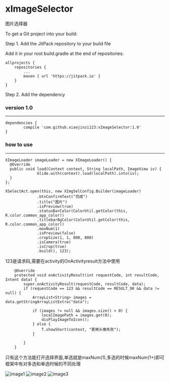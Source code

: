 # xImageSelector
图片选择器

To get a Git project into your build:

Step 1. Add the JitPack repository to your build file

Add it in your root build.gradle at the end of repositories:

	allprojects {
		repositories {
			...
			maven { url 'https://jitpack.io' }
		}
	}
Step 2. Add the dependency

### version 1.0
---
	dependencies {
	        compile 'com.github.xiaojinzi123:xImageSelector:1.0'
	}
### how to use
---
  
  ```
XImageLoader imageLoader = new XImageLoader() {
	@Override
	public void load(Context context, String localPath, ImageView iv) {
                Glide.with(context).load(localPath).into(iv);
	}
};

XSelectAct.open(this, new XImgSelConfig.Builder(imageLoader)
                .btnConfirmText("完成")
                .title("图片")
                .isPreview(true)
                .statusBarColor(ColorUtil.getColor(this, R.color.common_app_color))
                .titlebarBgColor(ColorUtil.getColor(this, R.color.common_app_color))
                .maxNum(1)
                .isPreview(false)
                .cropSize(1, 1, 800, 800)
                .isCamera(true)
                .isCrop(true)
                .build(), 123);
```
123是请求码,需要在activity的OnActivityresult方法中使用
```
    @Override
    protected void onActivityResult(int requestCode, int resultCode, Intent data) {
        super.onActivityResult(requestCode, resultCode, data);
        if (requestCode == 123 && resultCode == RESULT_OK && data != null) {
            ArrayList<String> images = data.getStringArrayListExtra("data");

            if (images != null && images.size() > 0) {
                localImagePath = images.get(0);
                disPlayImageToIcon();
            } else {
                T.showShort(context, "更换头像失败");
            }

        }
    }
```
只有这个方法能打开选择界面,单选就是maxNum(1),多选的时候maxNum(1+)即可
框架中有对多选和单选时候的不同处理

![image1](https://github.com/xiaojinzi123/ximageLib/blob/master/desc/image1.png) 
![image2](https://github.com/xiaojinzi123/ximageLib/blob/master/desc/image2.png) 
![image3](https://github.com/xiaojinzi123/ximageLib/blob/master/desc/image3.png) 
